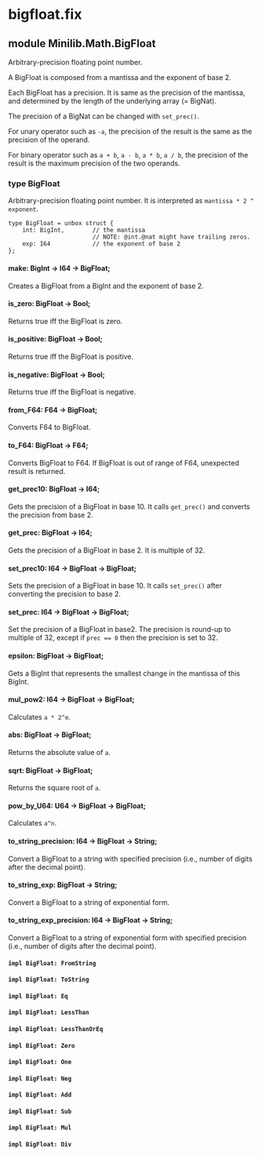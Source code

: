 # bigfloat.fix

## module Minilib.Math.BigFloat

Arbitrary-precision floating point number.

A BigFloat is composed from a mantissa and the exponent of base 2.

Each BigFloat has a precision. It is same as the precision of the mantissa,
and determined by the length of the underlying array (= BigNat).

The precision of a BigNat can be changed with `set_prec()`.

For unary operator such as `-a`, the precision of the result is the same as the precision of the operand.

For binary operator such as `a + b`, `a - b`, `a * b`, `a / b`, the precision of the result is the maximum precision of the two operands.


### type BigFloat

Arbitrary-precision floating point number.
It is interpreted as `mantissa * 2 ^ exponent`.

```
type BigFloat = unbox struct {
    int: BigInt,        // the mantissa
                        // NOTE: @int.@nat might have trailing zeros.
    exp: I64            // the exponent of base 2
};
```
#### make: BigInt -> I64 -> BigFloat;

Creates a BigFloat from a BigInt and the exponent of base 2.

#### is_zero: BigFloat -> Bool;

Returns true iff the BigFloat is zero.

#### is_positive: BigFloat -> Bool;

Returns true iff the BigFloat is positive.

#### is_negative: BigFloat -> Bool;

Returns true iff the BigFloat is negative.

#### from_F64: F64 -> BigFloat;

Converts F64 to BigFloat.

#### to_F64: BigFloat -> F64;

Converts BigFloat to F64. If BigFloat is out of range of F64, unexpected result is returned.

#### get_prec10: BigFloat -> I64;

Gets the precision of a BigFloat in base 10.
It calls `get_prec()` and converts the precision from base 2.

#### get_prec: BigFloat -> I64;

Gets the precision of a BigFloat in base 2. It is multiple of 32.

#### set_prec10: I64 -> BigFloat -> BigFloat;

Sets the precision of a BigFloat in base 10.
It calls `set_prec()` after converting the precision to base 2.

#### set_prec: I64 -> BigFloat -> BigFloat;

Set the precision of a BigFloat in base2.
The precision is round-up to multiple of 32, except if `prec == 0` then the precision is set to 32.

#### epsilon: BigFloat -> BigFloat;

Gets a BigInt that represents the smallest change in the mantissa of this BigInt.

#### mul_pow2: I64 -> BigFloat -> BigFloat;

Calculates `a * 2^e`.

#### abs: BigFloat -> BigFloat;

Returns the absolute value of `a`.

#### sqrt: BigFloat -> BigFloat;

Returns the square root of `a`.

#### pow_by_U64: U64 -> BigFloat -> BigFloat;

Calculates `a^n`.

#### to_string_precision: I64 -> BigFloat -> String;

Convert a BigFloat to a string with specified precision (i.e., number of digits after the decimal point).

#### to_string_exp: BigFloat -> String;

Convert a BigFloat to a string of exponential form.

#### to_string_exp_precision: I64 -> BigFloat -> String;

Convert a BigFloat to a string of exponential form with specified precision (i.e., number of digits after the decimal point).

#### `impl BigFloat: FromString`

#### `impl BigFloat: ToString`

#### `impl BigFloat: Eq`

#### `impl BigFloat: LessThan`

#### `impl BigFloat: LessThanOrEq`

#### `impl BigFloat: Zero`

#### `impl BigFloat: One`

#### `impl BigFloat: Neg`

#### `impl BigFloat: Add`

#### `impl BigFloat: Sub`

#### `impl BigFloat: Mul`

#### `impl BigFloat: Div`

